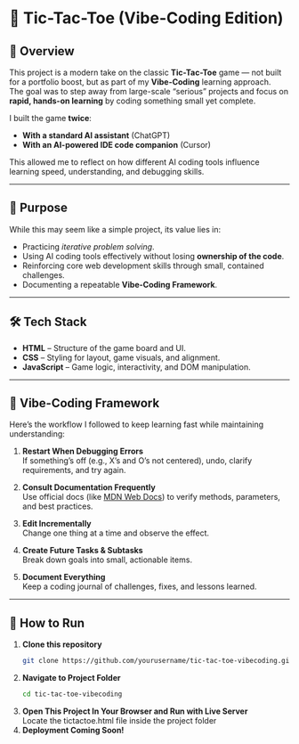 # 🎯 Tic-Tac-Toe (Vibe-Coding Edition)

## 📌 Overview
This project is a modern take on the classic **Tic-Tac-Toe** game — not built for a portfolio boost, but as part of my **Vibe-Coding** learning approach.  
The goal was to step away from large-scale “serious” projects and focus on **rapid, hands-on learning** by coding something small yet complete.  

I built the game **twice**:
- **With a standard AI assistant** (ChatGPT)  
- **With an AI-powered IDE code companion** (Cursor)  

This allowed me to reflect on how different AI coding tools influence learning speed, understanding, and debugging skills.

---

## 🎯 Purpose
While this may seem like a simple project, its value lies in:
- Practicing *iterative problem solving*.
- Using AI coding tools effectively without losing **ownership of the code**.
- Reinforcing core web development skills through small, contained challenges.
- Documenting a repeatable **Vibe-Coding Framework**.

---

## 🛠 Tech Stack
- **HTML** – Structure of the game board and UI.
- **CSS** – Styling for layout, game visuals, and alignment.
- **JavaScript** – Game logic, interactivity, and DOM manipulation.

---

## 📖 Vibe-Coding Framework
Here’s the workflow I followed to keep learning fast while maintaining understanding:

1. **Restart When Debugging Errors**  
   If something’s off (e.g., X’s and O’s not centered), undo, clarify requirements, and try again.

2. **Consult Documentation Frequently**  
   Use official docs (like [MDN Web Docs](https://developer.mozilla.org/)) to verify methods, parameters, and best practices.

3. **Edit Incrementally**  
   Change one thing at a time and observe the effect.

4. **Create Future Tasks & Subtasks**  
   Break down goals into small, actionable items.

5. **Document Everything**  
   Keep a coding journal of challenges, fixes, and lessons learned.

---

## 🚀 How to Run
1. **Clone this repository**  
   ```bash
   git clone https://github.com/yourusername/tic-tac-toe-vibecoding.git
2. **Navigate to Project Folder**  
   ```bash
   cd tic-tac-toe-vibecoding
3. **Open This Project In Your Browser and Run with Live Server**  
   Locate the tictactoe.html file inside the project folder
4. **Deployment Coming Soon!**  
   

